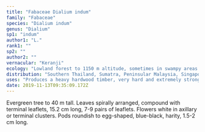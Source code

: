 ```yaml
---
title: "Fabaceae Dialium indum"
family: "Fabaceae"
species: "Dialium indum"
genus: "Dialium"
sp1: "indum"
author1: "L."
rank1: ""
sp2: ""
author2: ""
vernacular: "Keranji"
ecology: "Lowland forest to 1150 m altitude, sometimes in swampy areas."
distribution: "Southern Thailand, Sumatra, Peninsular Malaysia, Singapore, Borneo, and Java."
uses: "Produces a heavy hardwood timber, very hard and extremely strong but only moderately durable. Fruits are edible"
date: 2019-11-13T09:35:09.172Z
---
```

Evergreen tree to 40 m tall. Leaves spirally arranged, compound with terminal leaflets, 15.2 cm long, 7-9 pairs of leaflets. Flowers white in axillary or terminal clusters. Pods roundish to egg-shaped, blue-black, harity, 1.5-2 cm long.